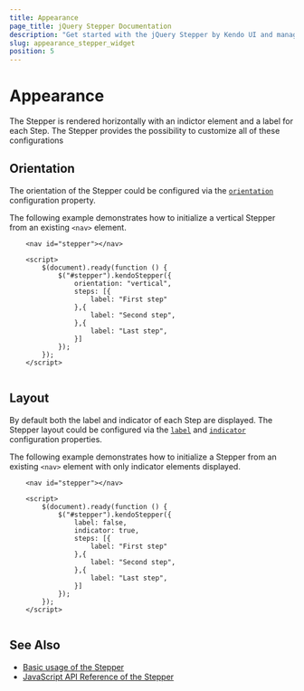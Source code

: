 ```yaml
---
title: Appearance
page_title: jQuery Stepper Documentation
description: "Get started with the jQuery Stepper by Kendo UI and manage its appearance."
slug: appearance_stepper_widget
position: 5
---
```


# Appearance

The Stepper is rendered horizontally with an indictor element and a label for each Step. The Stepper provides the possibility to customize all of these configurations

## Orientation

The orientation of the Stepper could be configured via the [`orientation`](/api/javascript/ui/stepper/configuration/orientation) configuration property.

The following example demonstrates how to initialize a vertical Stepper from an existing `<nav>` element.

```dojo
    <nav id="stepper"></nav>

    <script>
        $(document).ready(function () {
            $("#stepper").kendoStepper({
                orientation: "vertical",
                steps: [{
                    label: "First step"
                },{
                    label: "Second step",
                },{
                    label: "Last step",
                }]
            });
        });
    </script>
    
```

## Layout

By default both the label and indicator of each Step are displayed. The Stepper layout could be configured via the [`label`](/api/javascript/ui/stepper/configuration/label) and [`indicator`](/api/javascript/ui/stepper/configuration/indicator) configuration properties.

The following example demonstrates how to initialize a Stepper from an existing `<nav>` element with only indicator elements displayed.

```dojo
    <nav id="stepper"></nav>

    <script>
        $(document).ready(function () {
            $("#stepper").kendoStepper({
                label: false,
                indicator: true,
                steps: [{
                    label: "First step"
                },{
                    label: "Second step",
                },{
                    label: "Last step",
                }]
            });
        });
    </script>
    
```

## See Also

* [Basic usage of the Stepper](https://demos.telerik.com/kendo-ui/stepper/index)
* [JavaScript API Reference of the Stepper](/api/javascript/ui/stepper)
